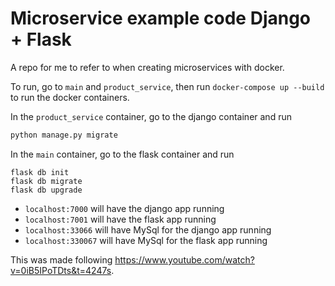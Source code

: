 # Microservice example code Django + Flask

A repo for me to refer to when creating microservices with docker.

To run, go to `main` and `product_service`, then run `docker-compose up --build` to run the docker containers.

In the `product_service` container, go to the django container and run
```python manage.py makemigrations
python manage.py migrate
```

In the `main` container, go to the flask container and run
```export FLASKAPP=main
flask db init
flask db migrate
flask db upgrade
```

- `localhost:7000` will have the django app running
- `localhost:7001` will have the flask app running
- `localhost:33066` will have MySql for the django app running
- `localhost:330067` will have MySql for the flask app running

This was made following https://www.youtube.com/watch?v=0iB5IPoTDts&t=4247s.